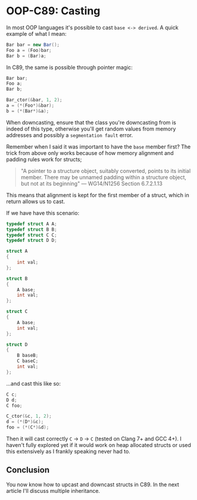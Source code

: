 # OOP-C89: Casting

In most OOP languages it's possible to cast `base <-> derived`. A quick example
of what I mean:

```csharp
Bar bar = new Bar();
Foo a = (Foo)bar;
Bar b = (Bar)a;
```

In C89, the same is possible through pointer magic:

```c
Bar bar;
Foo a;
Bar b;

Bar_ctor(&bar, 1, 2);
a = (*(Foo*)&bar);
b = (*(Bar*)&a);
```

When downcasting, ensure that the class you're downcasting from is indeed of
this type, otherwise you'll get random values from memory addresses and
possibly a `segmentation fault` error.

Remember when I said it was important to have the `base` member first? The
trick from above only works because of how memory alignment and padding rules
work for structs;

> "A pointer to a structure object, suitably converted, points to its initial
> member. There may be unnamed padding within a structure object, but not at
> its beginning" — WG14/N1256 Section 6.7.2.1.13

This means that alignment is kept for the first member of a struct, which in
return allows us to cast.

If we have have this scenario:

```c
typedef struct A A;
typedef struct B B;
typedef struct C C;
typedef struct D D;

struct A
{
    int val;
};

struct B
{
    A base;
    int val;
};

struct C
{
    A base;
    int val;
};

struct D
{
    B baseB;
    C baseC;
    int val;
};
```

...and cast this like so:

```c
C c;
D d;
C foo;

C_ctor(&c, 1, 2);
d = (*(D*)&c);
foo = (*(C*)&d);
```

Then it will cast correctly `C` -> `D` -> `C` (tested on Clang 7+ and GCC 4+).
I haven't fully explored yet if it would work on heap allocated structs or used
this extensively as I frankly speaking never had to.

## Conclusion

You now know how to upcast and downcast structs in C89. In the next article
I'll discuss multiple inheritance.
